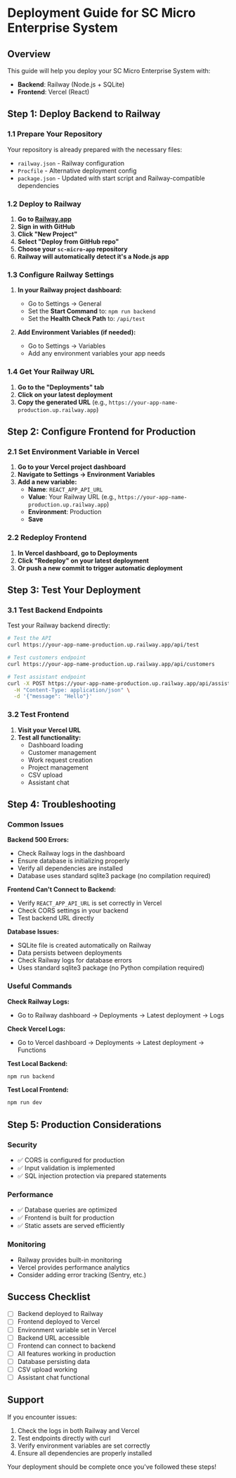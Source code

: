# Deployment Guide for SC Micro Enterprise System

## Overview
This guide will help you deploy your SC Micro Enterprise System with:
- **Backend**: Railway (Node.js + SQLite)
- **Frontend**: Vercel (React)

## Step 1: Deploy Backend to Railway

### 1.1 Prepare Your Repository
Your repository is already prepared with the necessary files:
- `railway.json` - Railway configuration
- `Procfile` - Alternative deployment config
- `package.json` - Updated with start script and Railway-compatible dependencies

### 1.2 Deploy to Railway

1. **Go to [Railway.app](https://railway.app)**
2. **Sign in with GitHub**
3. **Click "New Project"**
4. **Select "Deploy from GitHub repo"**
5. **Choose your `sc-micro-app` repository**
6. **Railway will automatically detect it's a Node.js app**

### 1.3 Configure Railway Settings

1. **In your Railway project dashboard:**
   - Go to Settings → General
   - Set the **Start Command** to: `npm run backend`
   - Set the **Health Check Path** to: `/api/test`

2. **Add Environment Variables (if needed):**
   - Go to Settings → Variables
   - Add any environment variables your app needs

### 1.4 Get Your Railway URL

1. **Go to the "Deployments" tab**
2. **Click on your latest deployment**
3. **Copy the generated URL** (e.g., `https://your-app-name-production.up.railway.app`)

## Step 2: Configure Frontend for Production

### 2.1 Set Environment Variable in Vercel

1. **Go to your Vercel project dashboard**
2. **Navigate to Settings → Environment Variables**
3. **Add a new variable:**
   - **Name**: `REACT_APP_API_URL`
   - **Value**: Your Railway URL (e.g., `https://your-app-name-production.up.railway.app`)
   - **Environment**: Production
   - **Save**

### 2.2 Redeploy Frontend

1. **In Vercel dashboard, go to Deployments**
2. **Click "Redeploy" on your latest deployment**
3. **Or push a new commit to trigger automatic deployment**

## Step 3: Test Your Deployment

### 3.1 Test Backend Endpoints

Test your Railway backend directly:
```bash
# Test the API
curl https://your-app-name-production.up.railway.app/api/test

# Test customers endpoint
curl https://your-app-name-production.up.railway.app/api/customers

# Test assistant endpoint
curl -X POST https://your-app-name-production.up.railway.app/api/assistant/chat \
  -H "Content-Type: application/json" \
  -d '{"message": "Hello"}'
```

### 3.2 Test Frontend

1. **Visit your Vercel URL**
2. **Test all functionality:**
   - Dashboard loading
   - Customer management
   - Work request creation
   - Project management
   - CSV upload
   - Assistant chat

## Step 4: Troubleshooting

### Common Issues

**Backend 500 Errors:**
- Check Railway logs in the dashboard
- Ensure database is initializing properly
- Verify all dependencies are installed
- Database uses standard sqlite3 package (no compilation required)

**Frontend Can't Connect to Backend:**
- Verify `REACT_APP_API_URL` is set correctly in Vercel
- Check CORS settings in your backend
- Test backend URL directly

**Database Issues:**
- SQLite file is created automatically on Railway
- Data persists between deployments
- Check Railway logs for database errors
- Uses standard sqlite3 package (no Python compilation required)

### Useful Commands

**Check Railway Logs:**
- Go to Railway dashboard → Deployments → Latest deployment → Logs

**Check Vercel Logs:**
- Go to Vercel dashboard → Deployments → Latest deployment → Functions

**Test Local Backend:**
```bash
npm run backend
```

**Test Local Frontend:**
```bash
npm run dev
```

## Step 5: Production Considerations

### Security
- ✅ CORS is configured for production
- ✅ Input validation is implemented
- ✅ SQL injection protection via prepared statements

### Performance
- ✅ Database queries are optimized
- ✅ Frontend is built for production
- ✅ Static assets are served efficiently

### Monitoring
- Railway provides built-in monitoring
- Vercel provides performance analytics
- Consider adding error tracking (Sentry, etc.)

## Success Checklist

- [ ] Backend deployed to Railway
- [ ] Frontend deployed to Vercel
- [ ] Environment variable set in Vercel
- [ ] Backend URL accessible
- [ ] Frontend can connect to backend
- [ ] All features working in production
- [ ] Database persisting data
- [ ] CSV upload working
- [ ] Assistant chat functional

## Support

If you encounter issues:
1. Check the logs in both Railway and Vercel
2. Test endpoints directly with curl
3. Verify environment variables are set correctly
4. Ensure all dependencies are properly installed

Your deployment should be complete once you've followed these steps! 